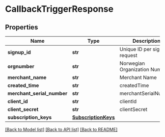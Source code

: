# CallbackTriggerResponse

## Properties
Name | Type | Description | Notes
------------ | ------------- | ------------- | -------------
**signup_id** | **str** | Unique ID per signup request | 
**orgnumber** | **str** | Norwegian Organization Number | [optional] 
**merchant_name** | **str** | Merchant Name | [optional] 
**created_time** | **str** | createdTime | [optional] 
**merchant_serial_number** | **str** | merchantSerialNumber | [optional] 
**client_id** | **str** | clientId | [optional] 
**client_secret** | **str** | clientSecret | [optional] 
**subscription_keys** | [**SubscriptionKeys**](SubscriptionKeys.md) |  | [optional] 

[[Back to Model list]](../README.md#documentation-for-models) [[Back to API list]](../README.md#documentation-for-api-endpoints) [[Back to README]](../README.md)

